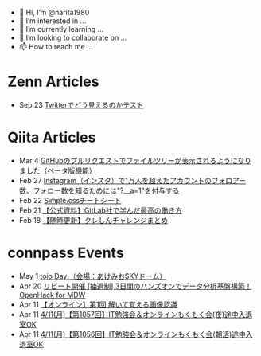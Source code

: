 - 👋 Hi, I’m @narita1980
- 👀 I’m interested in ...
- 🌱 I’m currently learning ...
- 💞️ I’m looking to collaborate on ...
- 📫 How to reach me ...

# Zenn Articles

<!-- profile updater begin: zenn -->
- Sep 23 [Twitterでどう見えるのかテスト](https://zenn.dev/narita1980/articles/cbb21f8d7f785752d6ac)
<!-- profile updater end: zenn -->

# Qiita Articles

<!-- profile updater begin: qiita -->
- Mar 4 [GitHubのプルリクエストでファイルツリーが表示されるようになりました（ベータ版機能）](https://qiita.com/narita1980/items/bee2c5232342a51e0415)
- Feb 27 [Instagram（インスタ）で1万人を超えたアカウントのフォロアー数、フォロー数を知るためには"?__a=1"を付与する](https://qiita.com/narita1980/items/630b7014fa893461b991)
- Feb 22 [Simple.cssチートシート](https://qiita.com/narita1980/items/fd2ccf0e91944aab9fd5)
- Feb 21 [【公式資料】GitLab社で学んだ最高の働き方](https://qiita.com/narita1980/items/d7d142c2bb6312cb9ad6)
- Feb 18 [【随時更新】クレしんチャレンジまとめ](https://qiita.com/narita1980/items/03d9a24b7ac1fdf81b18)
<!-- profile updater end: qiita -->

# connpass Events

<!-- profile updater begin: connpass -->
- May 1 [toio Day （会場：あけみおSKYドーム）](https://coderdojo-nago.connpass.com/event/244211/)
- Apr 20 [リピート開催 [抽選制] 3日間のハンズオンでデータ分析基盤構築！OpenHack for MDW](https://dllab.connpass.com/event/240736/)
- Apr 11 [【オンライン】第1回 解いて覚える画像認識](https://paper-and-code.connpass.com/event/243345/)
- Apr 11 [4/11(月)【第1057回】IT勉強会＆オンラインもくもく会(夜)途中入退室OK](https://no-genre-mokumoku.connpass.com/event/244254/)
- Apr 11 [4/11(月)【第1056回】IT勉強会＆オンラインもくもく会(朝活)途中入退室OK](https://no-genre-mokumoku.connpass.com/event/244252/)
<!-- profile updater end: connpass -->

<!---
narita1980/narita1980 is a ✨ special ✨ repository because its `README.md` (this file) appears on your GitHub profile.
You can click the Preview link to take a look at your changes.
--->
